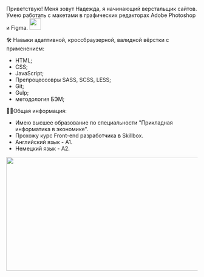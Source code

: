 
Приветствую! Меня зовут Надежда, я начинающий верстальщик сайтов. Умею работать с макетами в графических редакторах Adobe Photoshop и Figma. 
<img src="https://media.giphy.com/media/WUlplcMpOCEmTGBtBW/giphy.gif" width="30"><br>

:hammer_and_wrench: Навыки адаптивной, кроссбраузерной, валидной вёрстки с применением:

- HTML;<br>
- CSS;<br>
- JavaScript;<br>
- Препроцессовры SASS, SCSS, LESS;<br>
- Git;<br>
- Gulp;<br>
- методология БЭМ;<br>

:woman_technologist:Общая информация:<br>
- Имею высшее образование по специальности "Прикладная информатика в экономике".<br>
- Прохожу курс Front-end разработчика в Skillbox. <br>
- Английский язык - А1. <br>
- Немецкий язык - А2.

<div align="center">
  <img src="https://media.giphy.com/media/xT0Gqn9yuw8hnPGn5K/giphy.gif" width="600" height="300"/>
</div>
<img src="https://komarev.com/ghpvc/?username=NadezhdaGontar&style=flat-square&color=blue" alt=""/>



